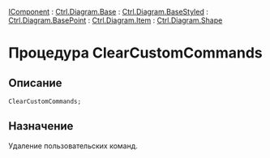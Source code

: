 ﻿---
Link: .Ctrl.Diagram.Shape.@ClearCustomCommands
---

[IComponent](topic:Com.Custom.ComClasses.IComponent.Default) :
[Ctrl.Diagram.Base](topic:Com.Custom.ComClasses.Ctrl.Diagram.Base.Default) :
[Ctrl.Diagram.BaseStyled](topic:Com.Custom.ComClasses.Ctrl.Diagram.BaseStyled.Default) :
[Ctrl.Diagram.BasePoint](topic:Com.Custom.ComClasses.Ctrl.Diagram.BasePoint.Default) :
[Ctrl.Diagram.Item](topic:Com.Custom.ComClasses.Ctrl.Diagram.Item.Default) :
[Ctrl.Diagram.Shape](Default)

# Процедура ClearCustomCommands

## Описание

    ClearCustomCommands;

## Назначение

Удаление пользовательских команд.